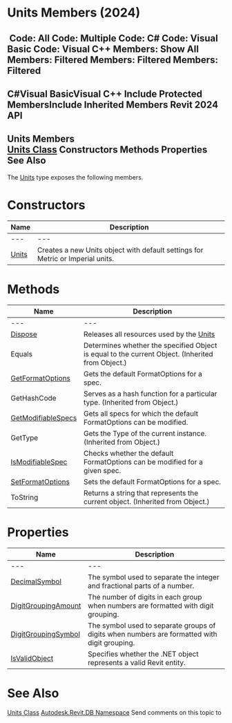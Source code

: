 # Units Members (2024)

﻿
 Code: All Code: Multiple Code: C# Code: Visual Basic Code: Visual C++  Members: Show All Members: Filtered Members: Filtered Members: Filtered   
---  
C#Visual BasicVisual C++
Include Protected MembersInclude Inherited Members
Revit 2024 API  
---  
Units Members  
[Units Class](89d89465-897f-4105-b935-27edf67aab3e.md "Units Class") Constructors Methods Properties See Also  
---  
The [Units](89d89465-897f-4105-b935-27edf67aab3e.md "Units Class") type exposes the following members.
# Constructors
| Name | Description |
| --- | --- |
| --- | --- | --- |
| [Units](bbb9a083-3c3b-b1b9-dfb3-06e376c118ee.md "Units Constructor") | Creates a new Units object with default settings for Metric or Imperial units. |

# Methods
| Name | Description |
| --- | --- |
| --- | --- | --- |
| [Dispose](3f01880c-ea78-a3e3-e216-4836503bbda3.md "Dispose Method") | Releases all resources used by the [Units](89d89465-897f-4105-b935-27edf67aab3e.md "Units Class") |
| Equals | Determines whether the specified Object is equal to the current Object. (Inherited from Object.) |
| [GetFormatOptions](a2817756-7d35-f9b9-0daf-172010b66ed0.md "GetFormatOptions Method") | Gets the default FormatOptions for a spec. |
| GetHashCode | Serves as a hash function for a particular type.  (Inherited from Object.) |
| [GetModifiableSpecs](e7ff5a7e-ceb6-0349-2fa1-315704136c19.md "GetModifiableSpecs Method") | Gets all specs for which the default FormatOptions can be modified. |
| GetType | Gets the Type of the current instance. (Inherited from Object.) |
| [IsModifiableSpec](e897ed5d-9501-4533-4c3b-070ddbf26ab6.md "IsModifiableSpec Method") | Checks whether the default FormatOptions can be modified for a given spec. |
| [SetFormatOptions](55408411-e776-857d-a6b8-895b7f718318.md "SetFormatOptions Method") | Sets the default FormatOptions for a spec. |
| ToString | Returns a string that represents the current object. (Inherited from Object.) |

# Properties
| Name | Description |
| --- | --- |
| --- | --- | --- |
| [DecimalSymbol](30c371dc-2c58-5278-005c-5f690c02411c.md "DecimalSymbol Property") | The symbol used to separate the integer and fractional parts of a number. |
| [DigitGroupingAmount](03c48a42-726d-2ca7-64ae-79b851820fd1.md "DigitGroupingAmount Property") | The number of digits in each group when numbers are formatted with digit grouping. |
| [DigitGroupingSymbol](09e0547f-f950-b2aa-1f0c-52c4b62f1ced.md "DigitGroupingSymbol Property") | The symbol used to separate groups of digits when numbers are formatted with digit grouping. |
| [IsValidObject](a5bb21b9-80dc-ba74-497b-cafa579a1409.md "IsValidObject Property") | Specifies whether the .NET object represents a valid Revit entity. |

# See Also
[Units Class](89d89465-897f-4105-b935-27edf67aab3e.md "Units Class")
[Autodesk.Revit.DB Namespace](87546ba7-461b-c646-cbb1-2cb8f5bff8b2.md "Autodesk.Revit.DB Namespace")
Send comments on this topic to 